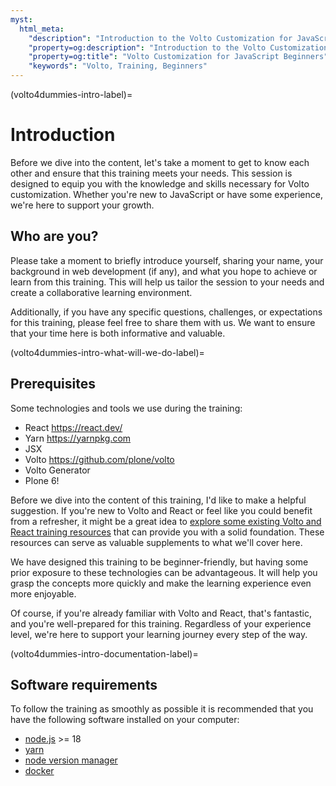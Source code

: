```yaml
---
myst:
  html_meta:
    "description": "Introduction to the Volto Customization for JavaScript Beginners Training Documentation"
    "property=og:description": "Introduction to the Volto Customization for JavaScript Beginners Training Documentation"
    "property=og:title": "Volto Customization for JavaScript Beginners"
    "keywords": "Volto, Training, Beginners"
---
```


(volto4dummies-intro-label)=

# Introduction

Before we dive into the content, let's take a moment to get to know each other and ensure that this training meets your needs. This session is designed to equip you with the knowledge and skills necessary for Volto customization. Whether you're new to JavaScript or have some experience, we're here to support your growth.

## Who are you?

Please take a moment to briefly introduce yourself, sharing your name, your background in web development (if any), and what you hope to achieve or learn from this training. This will help us tailor the session to your needs and create a collaborative learning environment.

Additionally, if you have any specific questions, challenges, or expectations for this training, please feel free to share them with us. We want to ensure that your time here is both informative and valuable.

(volto4dummies-intro-what-will-we-do-label)=

## Prerequisites

Some technologies and tools we use during the training:

- React <https://react.dev/>
- Yarn <https://yarnpkg.com>
- JSX
- Volto <https://github.com/plone/volto>
- Volto Generator
- Plone 6!

Before we dive into the content of this training, I'd like to make a helpful suggestion. If you're new to Volto and React or feel like you could benefit from a refresher, it might be a great idea to <a target="_blank" href="https://www.youtube.com/playlist?list=PLGN9BI-OAQkTVkkJfSMHu-l-_AVW_uoRf">explore some existing Volto and React training resources</a> that can provide you with a solid foundation. These resources can serve as valuable supplements to what we'll cover here.

We have designed this training to be beginner-friendly, but having some prior exposure to these technologies can be advantageous. It will help you grasp the concepts more quickly and make the learning experience even more enjoyable.

Of course, if you're already familiar with Volto and React, that's fantastic, and you're well-prepared for this training. Regardless of your experience level, we're here to support your learning journey every step of the way.

(volto4dummies-intro-documentation-label)=

## Software requirements

To follow the training as smoothly as possible it is recommended that you have the following software installed on your computer:

- [node.js](https://nodejs.org/en/) >= 18
- [yarn](https://yarnpkg.com/getting-started/install)
- [node version manager](https://github.com/nvm-sh/nvm)
- [docker](https://www.docker.com/get-started/)
